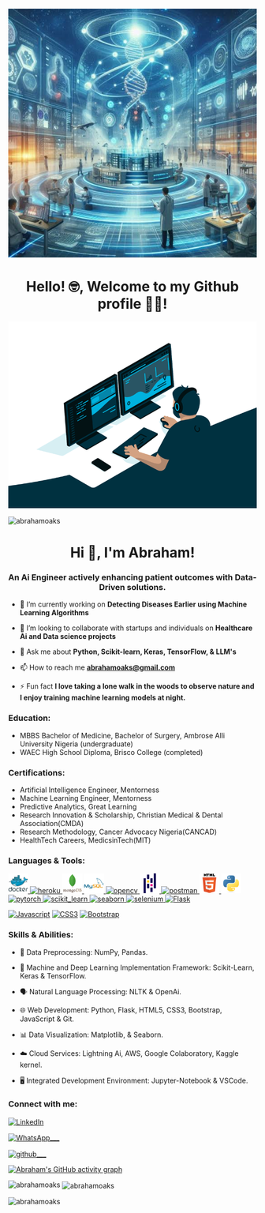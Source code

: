 ![MasterHead](aihealth.jpeg)

<h1 align="center">Hello! 🤓, Welcome to my Github profile 👐🏽!</h1>

![Abraham](68747470733a2f2f63646e2e6472696262626c652e636f6d2f75736572732f3733303730332f73637265656e73686f74732f363538313234332f6176656e746f2e676966.gif)



<p align="left"> <img src="https://komarev.com/ghpvc/?username=abrahamoaks&label=Profile%20views&color=0e75b6&style=flat" alt="abrahamoaks" /> </p>

<h1 align="center">Hi 👋, I'm Abraham!</h1>
<h3 align="center">An Ai Engineer actively enhancing patient outcomes with Data-Driven solutions.</h3>


- 🔭 I’m currently working on **Detecting Diseases Earlier using Machine Learning Algorithms**

- 👥 I’m looking to collaborate with startups and individuals on **Healthcare Ai and Data science projects**

- 💬 Ask me about **Python, Scikit-learn, Keras, TensorFlow, & LLM's**

- 📫 How to reach me **abrahamoaks@gmail.com**

- ⚡ Fun fact **I love taking a lone walk in the woods to observe nature and I enjoy training machine learning models at night.**

<h3 align="left">Education:</h3>
<p align="left"> </p>

- MBBS Bachelor of Medicine, Bachelor of Surgery, Ambrose Alli University Nigeria (undergraduate)
- WAEC High School Diploma, Brisco College (completed)

<h3 align="left">Certifications:</h3>
<p align="left"> </p>

- Artificial Intelligence Engineer, Mentorness
- Machine Learning Engineer, Mentorness
- Predictive Analytics, Great Learning
- Research Innovation & Scholarship, Christian Medical & Dental Association(CMDA)
- Research Methodology, Cancer Advocacy Nigeria(CANCAD)
- HealthTech Careers, MedicsinTech(MIT)



<h3 align="left">Languages & Tools:</h3>
<p align="left"> <a href="https://www.docker.com/" target="_blank" rel="noreferrer"> <img src="https://raw.githubusercontent.com/devicons/devicon/master/icons/docker/docker-original-wordmark.svg" alt="docker" width="40" height="40"/> </a> <a href="https://heroku.com" target="_blank" rel="noreferrer"> <img src="https://www.vectorlogo.zone/logos/heroku/heroku-icon.svg" alt="heroku" width="40" height="40"/> </a> 
  <a href="https://www.mongodb.com/" target="_blank" rel="noreferrer"> <img src="https://raw.githubusercontent.com/devicons/devicon/master/icons/mongodb/mongodb-original-wordmark.svg" alt="mongodb" width="40" height="40"/> </a> <a href="https://www.mysql.com/" target="_blank" rel="noreferrer"> <img src="https://raw.githubusercontent.com/devicons/devicon/master/icons/mysql/mysql-original-wordmark.svg" alt="mysql" width="40" height="40"/> </a> <a href="https://opencv.org/" target="_blank" rel="noreferrer"> <img src="https://www.vectorlogo.zone/logos/opencv/opencv-icon.svg" alt="opencv" width="40" height="40"/> </a> <a href="https://pandas.pydata.org/" target="_blank" rel="noreferrer"> <img src="https://raw.githubusercontent.com/devicons/devicon/2ae2a900d2f041da66e950e4d48052658d850630/icons/pandas/pandas-original.svg" alt="pandas" width="40" height="40"/> </a> <a href="https://postman.com" target="_blank" rel="noreferrer"> <img src="https://www.vectorlogo.zone/logos/getpostman/getpostman-icon.svg" alt="postman" width="40" height="40"/> </a> 
  <a href="https://www.w3.org/html/" target="_blank" rel="noreferrer"> <img src="https://raw.githubusercontent.com/devicons/devicon/master/icons/html5/html5-original-wordmark.svg" alt="html5" width="40" height="40"/> </a>
  <a href="https://www.python.org" target="_blank" rel="noreferrer"> <img src="https://raw.githubusercontent.com/devicons/devicon/master/icons/python/python-original.svg" alt="python" width="40" height="40"/> </a> <a href="https://pytorch.org/" target="_blank" rel="noreferrer"> <img src="https://www.vectorlogo.zone/logos/pytorch/pytorch-icon.svg" alt="pytorch" width="40" height="40"/> </a> <a href="https://scikit-learn.org/" target="_blank" rel="noreferrer"> <img src="https://upload.wikimedia.org/wikipedia/commons/0/05/Scikit_learn_logo_small.svg" alt="scikit_learn" width="40" height="40"/> </a> <a href="https://seaborn.pydata.org/" target="_blank" rel="noreferrer"> <img src="https://seaborn.pydata.org/_images/logo-mark-lightbg.svg" alt="seaborn" width="40" height="40"/> </a> <a href="https://www.selenium.dev" target="_blank" rel="noreferrer"> <img src="https://raw.githubusercontent.com/detain/svg-logos/780f25886640cef088af994181646db2f6b1a3f8/svg/selenium-logo.svg" alt="selenium" width="40" height="40"/> </a> 
<a href="https://flask.palletsprojects.com/en/2.0.x/" target="_blank" rel="noreferrer"><img src="https://raw.githubusercontent.com/danielcranney/readme-generator/main/public/icons/skills/flask-colored.svg" width="36" height="36" alt="Flask" /></a>

<a href="https://developer.mozilla.org/en-US/docs/Web/JavaScript" target="_blank" rel="noreferrer"><img src="https://raw.githubusercontent.com/danielcranney/readme-generator/main/public/icons/skills/javascript-colored.svg" width="36" height="36" alt="Javascript" /></a>
<a href="https://www.w3.org/TR/CSS/#css" target="_blank" rel="noreferrer"><img src="https://raw.githubusercontent.com/danielcranney/readme-generator/main/public/icons/skills/css3-colored.svg" width="36" height="36" alt="CSS3" /></a>
<a href="https://getbootstrap.com/" target="_blank" rel="noreferrer"><img src="https://raw.githubusercontent.com/danielcranney/readme-generator/main/public/icons/skills/bootstrap-colored.svg" width="36" height="36" alt="Bootstrap" /></a>
</p>


<h3 align="left">Skills & Abilities:</h3>

- 🔂 Data Preprocessing: NumPy, Pandas. 

- 🧠 Machine and Deep Learning Implementation Framework: Scikit-Learn, Keras & TensorFlow. 

- 🗣️ Natural Language Processing: NLTK & OpenAi. 

- 🌐 Web Development: Python, Flask, HTML5, CSS3, Bootstrap, JavaScript & Git. 

- 📊 Data Visualization: Matplotlib, & Seaborn. 

- ☁️ Cloud Services: Lightning Ai, AWS, Google Colaboratory, Kaggle kernel. 

- 🖥️ Integrated Development Environment: Jupyter-Notebook & VSCode.

<h3 align="left">Connect with me:</h3>

<a href="https://www.linkedin.com/in/abraham-obianke-269112197?utm_source=share&utm_campaign=share_via&utm_content=profile&utm_medium=android_app" target="blank"><img align="center" src="https://raw.githubusercontent.com/rahuldkjain/github-profile-readme-generator/master/src/images/icons/Social/linked-in-alt.svg" alt="LinkedIn" height="30" width="40" /></a>

<a href="https://wa.me/+2348160715013" target="blank"><img align="center" src="https://raw.githubusercontent.com/rahuldkjain/github-profile-readme-generator/master/src/images/icons/Social/whatsapp.svg" alt="WhatsApp___" height="30" width="40" /></a>

<a
href="github.com/abrahamoaks" target="blank"><img align="center" src="https://raw.githubusercontent.com/rahuldkjain/github-profile-readme-generator/master/src/images/icons/Social/github.svg" alt="github___" height="30" width="40" /></a>
</p>
  



[![Abraham's GitHub activity graph](https://activity-graph.herokuapp.com/graph?username=abrahamoaks&&theme=xcode)](https://github.com/abrahamoaks)

<p><img align="left" src="https://github-readme-stats.vercel.app/api/top-langs?username=abrahamoaks&show_icons=true&locale=en&layout=compact&theme=tokyonight" alt="abrahamoaks" /></p>

<p>&nbsp;<img align="center" src="https://github-readme-stats.vercel.app/api?username=abrahamoaks&show_icons=true&locale=en&theme=tokyonight" alt="abrahamoaks" /></p>

<p><img align="center" src="https://github-readme-streak-stats.herokuapp.com/?user=abrahamoaks&&theme=tokyonight" alt="abrahamoaks" /></p>
